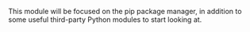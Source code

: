 This module will be focused on the pip package manager, in addition to some useful third-party Python modules to start looking at.